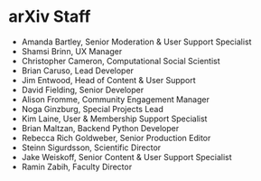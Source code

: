 # arXiv Staff

- Amanda Bartley, Senior Moderation & User Support Specialist
- Shamsi Brinn, UX Manager
- Christopher Cameron, Computational Social Scientist
- Brian Caruso, Lead Developer
- Jim Entwood, Head of Content & User Support
- David Fielding, Senior Developer
- Alison Fromme, Community Engagement Manager
- Noga Ginzburg, Special Projects Lead
- Kim Laine, User & Membership Support Specialist
- Brian Maltzan, Backend Python Developer
- Rebecca Rich Goldweber, Senior Production Editor
- Steinn Sigurdsson, Scientific Director
- Jake Weiskoff, Senior Content & User Support Specialist
- Ramin Zabih, Faculty Director
